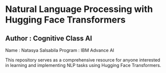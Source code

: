 # Natural Language Processing with Hugging Face Transformers
## Author : Cognitive Class AI

Name : Natasya Salsabila
Program : IBM Advance AI 

This repository serves as a comprehensive resource for anyone interested in learning and implementing NLP tasks using Hugging Face Transformers. 
